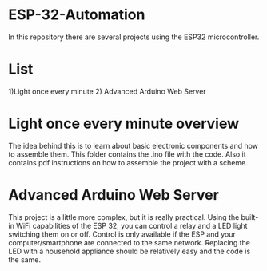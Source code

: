 # ESP-32-Automation
In this repository there are several projects using the ESP32 microcontroller.

# List
1)Light once every minute
2) Advanced Arduino Web Server


# Light once every minute overview
The idea behind this is to learn about basic electronic components and how to assemble them.
This folder contains the .ino file with the code.
Also it contains pdf instructions on how to assemble the project with a scheme.

# Advanced Arduino Web Server
This project is a little more complex, but it is really practical.
Using the built-in WiFi capabilities of the ESP 32, you can control a relay and a LED light switching them on or off.
Control is only available if the ESP and your computer/smartphone are connected to the same network.
Replacing the LED with a household appliance should be relatively easy and the code is the same.

